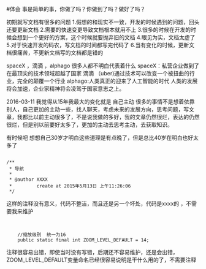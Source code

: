 #体会
事是简单的事，你做了吗？你做到了吗？做好了吗？


初期就写文档有很多的问题
	1.假想的和现实不一致，开发的时候遇到的问题，回头还要更新文档
	2.需要的快速变更导致文档根本就用不上
	3.很多的时候在开发的时候会想到一个更好的方案，这个时候就要抛弃旧的文档
	4.眼见为实，文档太虚了
	5.对于快速开发的码农，写文档的时间都写完代码了
	6.当有变化的时候，更新文档很痛苦，不更新文档写的文档都是错的


spaceX  ，滴滴 ，alphago 很多人都不明白代表着什么
spaceX：私营企业做到了在最顶尖的技术领域超越了国家
滴滴 （uber)通过技术可以改变一个被扭曲的行业，完全的颠覆一个行业
alphago:人类真正的迎来了人工智能的时代
人类的发展将会加速，企业家精神将会凌驾于国家意志之上。

2016-03-11
我觉得从15年我最大的变化就是 自己主动 很多的事情不是想着依靠别人，自己更加的主动一些，找人聊天，考虑未来的发展方向，思考问题，写文章，我都比以前主动很多了，不是说我做的多好，我的文章仍然很烂，表达的仍然很烂，但是别以前要好太多了，更加的主动去思考主动，去获取知识。

有时候吧 想想自己30岁才明白这些道理是有点晚了，但是总比40岁在明白也好太多了



```

/**
 * 导航
 *
 * @author XXXX
 *         create at 2015年5月13日 上午11:26:06
 */
```
这样的注释没有意义，代码不整洁，而且还是另一个坏处，代码是xxxx的 ，不需要我来维护


```


    //缩放级别  统一为16
    public static final int ZOOM_LEVEL_DEFAULT = 14;

```
注释很容易出错，即使当时没有写错，后期还不容易维护，还是会出错，ZOOM_LEVEL_DEFAULT变量命名已经很容易说明是干什么用的了，不需要注释


